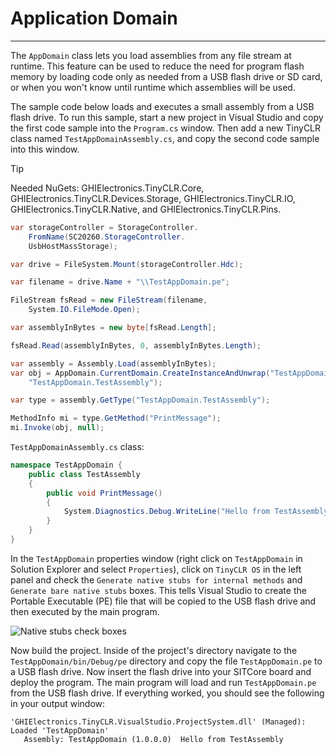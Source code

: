 # Application Domain
---
The `AppDomain` class lets you load assemblies from any file stream at runtime. This feature can be used to reduce the need for program flash memory by loading code only as needed from a USB flash drive or SD card, or when you won't know until runtime which assemblies will be used.

The sample code below loads and executes a small assembly from a USB flash drive. To run this sample, start a new project in Visual Studio and copy the first code sample into the `Program.cs` window. Then add a new TinyCLR class named `TestAppDomainAssembly.cs`, and copy the second code sample into this window.

> [!Tip]
> Needed NuGets: GHIElectronics.TinyCLR.Core, GHIElectronics.TinyCLR.Devices.Storage, GHIElectronics.TinyCLR.IO, GHIElectronics.TinyCLR.Native, and GHIElectronics.TinyCLR.Pins.




```cs
var storageController = StorageController.
    FromName(SC20260.StorageController.
    UsbHostMassStorage);

var drive = FileSystem.Mount(storageController.Hdc);

var filename = drive.Name + "\\TestAppDomain.pe";

FileStream fsRead = new FileStream(filename,
    System.IO.FileMode.Open);

var assemblyInBytes = new byte[fsRead.Length];

fsRead.Read(assemblyInBytes, 0, assemblyInBytes.Length);

var assembly = Assembly.Load(assemblyInBytes);
var obj = AppDomain.CurrentDomain.CreateInstanceAndUnwrap("TestAppDomain",
    "TestAppDomain.TestAssembly");

var type = assembly.GetType("TestAppDomain.TestAssembly");

MethodInfo mi = type.GetMethod("PrintMessage");
mi.Invoke(obj, null);
```

`TestAppDomainAssembly.cs` class:

```cs
namespace TestAppDomain {
    public class TestAssembly
    {
        public void PrintMessage()
        {
            System.Diagnostics.Debug.WriteLine("Hello from TestAssembly");
        }
    }
}
```

In the `TestAppDomain` properties window (right click on `TestAppDomain` in Solution Explorer and select `Properties`), click on `TinyCLR OS` in the left panel and check the `Generate native stubs for internal methods` and `Generate bare native stubs` boxes. This tells Visual Studio to create the Portable Executable (PE) file that will be copied to the USB flash drive and then executed by the main program.

![Native stubs check boxes](images/native-stubs-check-boxes.png)

Now build the project. Inside of the project's directory navigate to the `TestAppDomain/bin/Debug/pe` directory and copy the file `TestAppDomain.pe` to a USB flash drive. Now insert the flash drive into your SITCore board and deploy the program. The main program will load and run `TestAppDomain.pe` from the USB flash drive. If everything worked, you should see the following in your output window:

```text
'GHIElectronics.TinyCLR.VisualStudio.ProjectSystem.dll' (Managed): Loaded 'TestAppDomain'
   Assembly: TestAppDomain (1.0.0.0)  Hello from TestAssembly
```


